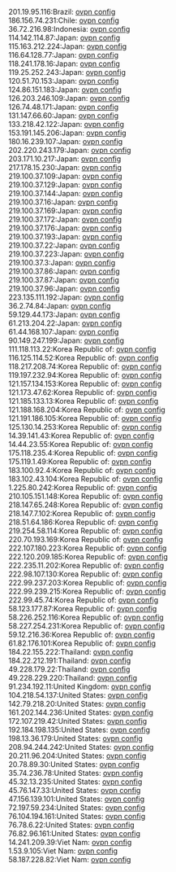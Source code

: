 201.19.95.116:Brazil: [ovpn config](vpn/201_19_95_116.ovpn)  
186.156.74.231:Chile: [ovpn config](vpn/186_156_74_231.ovpn)  
36.72.216.98:Indonesia: [ovpn config](vpn/36_72_216_98.ovpn)  
114.142.114.87:Japan: [ovpn config](vpn/114_142_114_87.ovpn)  
115.163.212.224:Japan: [ovpn config](vpn/115_163_212_224.ovpn)  
116.64.128.77:Japan: [ovpn config](vpn/116_64_128_77.ovpn)  
118.241.178.16:Japan: [ovpn config](vpn/118_241_178_16.ovpn)  
119.25.252.243:Japan: [ovpn config](vpn/119_25_252_243.ovpn)  
120.51.70.153:Japan: [ovpn config](vpn/120_51_70_153.ovpn)  
124.86.151.183:Japan: [ovpn config](vpn/124_86_151_183.ovpn)  
126.203.246.109:Japan: [ovpn config](vpn/126_203_246_109.ovpn)  
126.74.48.171:Japan: [ovpn config](vpn/126_74_48_171.ovpn)  
131.147.66.60:Japan: [ovpn config](vpn/131_147_66_60.ovpn)  
133.218.42.122:Japan: [ovpn config](vpn/133_218_42_122.ovpn)  
153.191.145.206:Japan: [ovpn config](vpn/153_191_145_206.ovpn)  
180.16.239.107:Japan: [ovpn config](vpn/180_16_239_107.ovpn)  
202.220.243.179:Japan: [ovpn config](vpn/202_220_243_179.ovpn)  
203.171.10.217:Japan: [ovpn config](vpn/203_171_10_217.ovpn)  
217.178.15.230:Japan: [ovpn config](vpn/217_178_15_230.ovpn)  
219.100.37.109:Japan: [ovpn config](vpn/219_100_37_109.ovpn)  
219.100.37.129:Japan: [ovpn config](vpn/219_100_37_129.ovpn)  
219.100.37.144:Japan: [ovpn config](vpn/219_100_37_144.ovpn)  
219.100.37.16:Japan: [ovpn config](vpn/219_100_37_16.ovpn)  
219.100.37.169:Japan: [ovpn config](vpn/219_100_37_169.ovpn)  
219.100.37.172:Japan: [ovpn config](vpn/219_100_37_172.ovpn)  
219.100.37.176:Japan: [ovpn config](vpn/219_100_37_176.ovpn)  
219.100.37.193:Japan: [ovpn config](vpn/219_100_37_193.ovpn)  
219.100.37.22:Japan: [ovpn config](vpn/219_100_37_22.ovpn)  
219.100.37.223:Japan: [ovpn config](vpn/219_100_37_223.ovpn)  
219.100.37.3:Japan: [ovpn config](vpn/219_100_37_3.ovpn)  
219.100.37.86:Japan: [ovpn config](vpn/219_100_37_86.ovpn)  
219.100.37.87:Japan: [ovpn config](vpn/219_100_37_87.ovpn)  
219.100.37.96:Japan: [ovpn config](vpn/219_100_37_96.ovpn)  
223.135.111.192:Japan: [ovpn config](vpn/223_135_111_192.ovpn)  
36.2.74.84:Japan: [ovpn config](vpn/36_2_74_84.ovpn)  
59.129.44.173:Japan: [ovpn config](vpn/59_129_44_173.ovpn)  
61.213.204.22:Japan: [ovpn config](vpn/61_213_204_22.ovpn)  
61.44.168.107:Japan: [ovpn config](vpn/61_44_168_107.ovpn)  
90.149.247.199:Japan: [ovpn config](vpn/90_149_247_199.ovpn)  
111.118.113.22:Korea Republic of: [ovpn config](vpn/111_118_113_22.ovpn)  
116.125.114.52:Korea Republic of: [ovpn config](vpn/116_125_114_52.ovpn)  
118.217.208.74:Korea Republic of: [ovpn config](vpn/118_217_208_74.ovpn)  
119.197.232.94:Korea Republic of: [ovpn config](vpn/119_197_232_94.ovpn)  
121.157.134.153:Korea Republic of: [ovpn config](vpn/121_157_134_153.ovpn)  
121.173.47.62:Korea Republic of: [ovpn config](vpn/121_173_47_62.ovpn)  
121.185.133.13:Korea Republic of: [ovpn config](vpn/121_185_133_13.ovpn)  
121.188.168.204:Korea Republic of: [ovpn config](vpn/121_188_168_204.ovpn)  
121.191.186.105:Korea Republic of: [ovpn config](vpn/121_191_186_105.ovpn)  
125.130.14.253:Korea Republic of: [ovpn config](vpn/125_130_14_253.ovpn)  
14.39.141.43:Korea Republic of: [ovpn config](vpn/14_39_141_43.ovpn)  
14.44.23.55:Korea Republic of: [ovpn config](vpn/14_44_23_55.ovpn)  
175.118.235.4:Korea Republic of: [ovpn config](vpn/175_118_235_4.ovpn)  
175.119.1.49:Korea Republic of: [ovpn config](vpn/175_119_1_49.ovpn)  
183.100.92.4:Korea Republic of: [ovpn config](vpn/183_100_92_4.ovpn)  
183.102.43.104:Korea Republic of: [ovpn config](vpn/183_102_43_104.ovpn)  
1.225.80.242:Korea Republic of: [ovpn config](vpn/1_225_80_242.ovpn)  
210.105.151.148:Korea Republic of: [ovpn config](vpn/210_105_151_148.ovpn)  
218.147.65.248:Korea Republic of: [ovpn config](vpn/218_147_65_248.ovpn)  
218.147.7.102:Korea Republic of: [ovpn config](vpn/218_147_7_102.ovpn)  
218.51.64.186:Korea Republic of: [ovpn config](vpn/218_51_64_186.ovpn)  
219.254.58.114:Korea Republic of: [ovpn config](vpn/219_254_58_114.ovpn)  
220.70.193.169:Korea Republic of: [ovpn config](vpn/220_70_193_169.ovpn)  
222.107.180.223:Korea Republic of: [ovpn config](vpn/222_107_180_223.ovpn)  
222.120.209.185:Korea Republic of: [ovpn config](vpn/222_120_209_185.ovpn)  
222.235.11.202:Korea Republic of: [ovpn config](vpn/222_235_11_202.ovpn)  
222.98.107.130:Korea Republic of: [ovpn config](vpn/222_98_107_130.ovpn)  
222.99.237.203:Korea Republic of: [ovpn config](vpn/222_99_237_203.ovpn)  
222.99.239.215:Korea Republic of: [ovpn config](vpn/222_99_239_215.ovpn)  
222.99.45.74:Korea Republic of: [ovpn config](vpn/222_99_45_74.ovpn)  
58.123.177.87:Korea Republic of: [ovpn config](vpn/58_123_177_87.ovpn)  
58.226.252.116:Korea Republic of: [ovpn config](vpn/58_226_252_116.ovpn)  
58.227.254.231:Korea Republic of: [ovpn config](vpn/58_227_254_231.ovpn)  
59.12.216.36:Korea Republic of: [ovpn config](vpn/59_12_216_36.ovpn)  
61.82.176.101:Korea Republic of: [ovpn config](vpn/61_82_176_101.ovpn)  
184.22.155.222:Thailand: [ovpn config](vpn/184_22_155_222.ovpn)  
184.22.212.191:Thailand: [ovpn config](vpn/184_22_212_191.ovpn)  
49.228.179.22:Thailand: [ovpn config](vpn/49_228_179_22.ovpn)  
49.228.229.220:Thailand: [ovpn config](vpn/49_228_229_220.ovpn)  
91.234.192.11:United Kingdom: [ovpn config](vpn/91_234_192_11.ovpn)  
104.218.54.137:United States: [ovpn config](vpn/104_218_54_137.ovpn)  
142.79.218.20:United States: [ovpn config](vpn/142_79_218_20.ovpn)  
161.202.144.236:United States: [ovpn config](vpn/161_202_144_236.ovpn)  
172.107.219.42:United States: [ovpn config](vpn/172_107_219_42.ovpn)  
192.184.198.135:United States: [ovpn config](vpn/192_184_198_135.ovpn)  
198.13.36.179:United States: [ovpn config](vpn/198_13_36_179.ovpn)  
208.94.244.242:United States: [ovpn config](vpn/208_94_244_242.ovpn)  
20.211.96.204:United States: [ovpn config](vpn/20_211_96_204.ovpn)  
20.78.89.30:United States: [ovpn config](vpn/20_78_89_30.ovpn)  
35.74.236.78:United States: [ovpn config](vpn/35_74_236_78.ovpn)  
45.32.13.235:United States: [ovpn config](vpn/45_32_13_235.ovpn)  
45.76.147.33:United States: [ovpn config](vpn/45_76_147_33.ovpn)  
47.156.139.101:United States: [ovpn config](vpn/47_156_139_101.ovpn)  
72.197.59.234:United States: [ovpn config](vpn/72_197_59_234.ovpn)  
76.104.194.161:United States: [ovpn config](vpn/76_104_194_161.ovpn)  
76.78.6.22:United States: [ovpn config](vpn/76_78_6_22.ovpn)  
76.82.96.161:United States: [ovpn config](vpn/76_82_96_161.ovpn)  
14.241.209.39:Viet Nam: [ovpn config](vpn/14_241_209_39.ovpn)  
1.53.9.105:Viet Nam: [ovpn config](vpn/1_53_9_105.ovpn)  
58.187.228.82:Viet Nam: [ovpn config](vpn/58_187_228_82.ovpn)  
